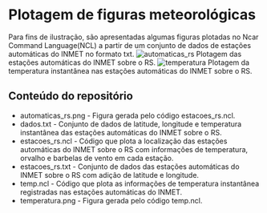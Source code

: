 # Plotagem de figuras meteorológicas
Para fins de ilustração, são apresentadas algumas figuras plotadas no Ncar Command Language(NCL) a partir de um conjunto de dados de estações automáticas do INMET no formato txt.
![automaticas_rs](https://user-images.githubusercontent.com/80546143/158456429-4fcdea4a-6f0a-423c-80b6-5c60a1643a45.png)
Plotagem das estações automáticas do INMET sobre o RS.
![temperatura](https://user-images.githubusercontent.com/80546143/158456731-ddbbd802-7a52-43f1-ab28-d9341b69b2e8.png)
Plotagem da temperatura instantânea nas estações automáticas do INMET sobre o RS.
## Conteúdo do repositório
+ automaticas_rs.png - Figura gerada pelo código estacoes_rs.ncl.
+ dados.txt - Conjunto de dados de latitude, longitude e temperatura instantânea das estações automáticas do INMET sobre o RS. 
+ estacoes_rs.ncl - Código que plota a localização das estações automáticas do INMET sobre o RS com informações de temperatura, orvalho e barbelas de vento em cada estação.
+ estacoes_rs.txt - Conjunto de dados das estações automáticas do INMET sobre o RS com adição de latitude e longitude.
+ temp.ncl - Código que plota as informações de temperatura instantânea registradas nas estações automáticas do INMET.
+ temperatura.png - Figura gerada pelo código temp.ncl. 
